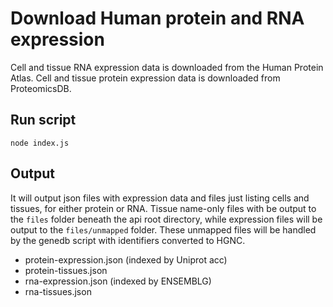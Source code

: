 # Download Human protein and RNA expression

Cell and tissue RNA expression data is downloaded from the Human Protein Atlas.
Cell and tissue protein expression data is downloaded from ProteomicsDB.

## Run script

```
node index.js
```

## Output

It will output json files with expression data and files just listing cells and tissues, for either protein or RNA. Tissue name-only files with be output to the `files` folder beneath the api root directory, while expression files will be output to the `files/unmapped` folder. These unmapped files will be handled by the genedb script with identifiers converted to HGNC.

* protein-expression.json (indexed by Uniprot acc)
* protein-tissues.json
* rna-expression.json (indexed by ENSEMBLG)
* rna-tissues.json
